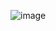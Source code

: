 ![image](https://github.com/Xbz-24/SDLAlgovisualizer/assets/68678258/3cd90c5c-192c-4aaf-813b-24b6a3c68c8c)

